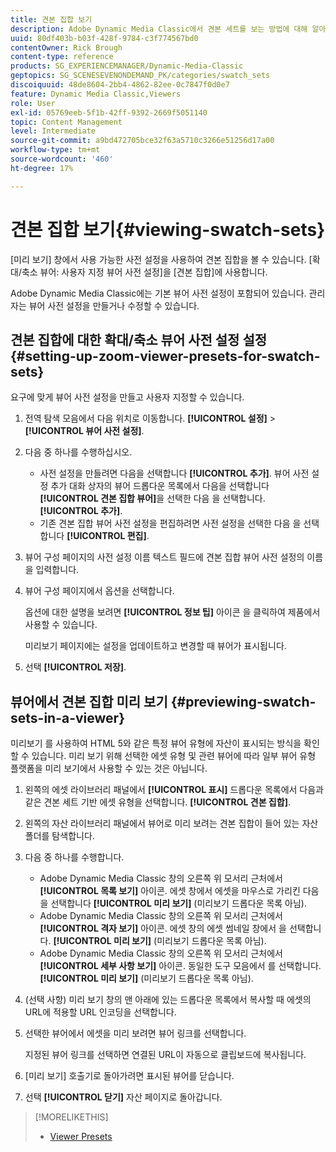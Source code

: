 ```yaml
---
title: 견본 집합 보기
description: Adobe Dynamic Media Classic에서 견본 세트를 보는 방법에 대해 알아봅니다.
uuid: 80df403b-b03f-428f-9784-c3f774567bd0
contentOwner: Rick Brough
content-type: reference
products: SG_EXPERIENCEMANAGER/Dynamic-Media-Classic
geptopics: SG_SCENESEVENONDEMAND_PK/categories/swatch_sets
discoiquuid: 48de8604-2bb4-4862-82ee-0c7847f0d0e7
feature: Dynamic Media Classic,Viewers
role: User
exl-id: 05769eeb-5f1b-42ff-9392-2669f5051140
topic: Content Management
level: Intermediate
source-git-commit: a9bd472705bce32f63a5710c3266e51256d17a00
workflow-type: tm+mt
source-wordcount: '460'
ht-degree: 17%

---
```


# 견본 집합 보기{#viewing-swatch-sets}

[미리 보기] 창에서 사용 가능한 사전 설정을 사용하여 견본 집합을 볼 수 있습니다. [확대/축소 뷰어: 사용자 지정 뷰어 사전 설정]을 [견본 집합]에 사용합니다.

Adobe Dynamic Media Classic에는 기본 뷰어 사전 설정이 포함되어 있습니다. 관리자는 뷰어 사전 설정을 만들거나 수정할 수 있습니다.

## 견본 집합에 대한 확대/축소 뷰어 사전 설정 설정 {#setting-up-zoom-viewer-presets-for-swatch-sets}

요구에 맞게 뷰어 사전 설정을 만들고 사용자 지정할 수 있습니다.

1. 전역 탐색 모음에서 다음 위치로 이동합니다. **[!UICONTROL 설정]** > **[!UICONTROL 뷰어 사전 설정]**.
1. 다음 중 하나를 수행하십시오.

   * 사전 설정을 만들려면 다음을 선택합니다 **[!UICONTROL 추가]**. 뷰어 사전 설정 추가 대화 상자의 뷰어 드롭다운 목록에서 다음을 선택합니다 **[!UICONTROL 견본 집합 뷰어]**&#x200B;을 선택한 다음 을 선택합니다. **[!UICONTROL 추가]**.
   * 기존 견본 집합 뷰어 사전 설정을 편집하려면 사전 설정을 선택한 다음 을 선택합니다 **[!UICONTROL 편집]**.

1. 뷰어 구성 페이지의 사전 설정 이름 텍스트 필드에 견본 집합 뷰어 사전 설정의 이름을 입력합니다.
1. 뷰어 구성 페이지에서 옵션을 선택합니다.

   옵션에 대한 설명을 보려면 **[!UICONTROL 정보 팁]** 아이콘 을 클릭하여 제품에서 사용할 수 있습니다.

   미리보기 페이지에는 설정을 업데이트하고 변경할 때 뷰어가 표시됩니다.

1. 선택 **[!UICONTROL 저장]**.

## 뷰어에서 견본 집합 미리 보기 {#previewing-swatch-sets-in-a-viewer}

미리보기 를 사용하여 HTML 5와 같은 특정 뷰어 유형에 자산이 표시되는 방식을 확인할 수 있습니다. 미리 보기 위해 선택한 에셋 유형 및 관련 뷰어에 따라 일부 뷰어 유형 플랫폼을 미리 보기에서 사용할 수 있는 것은 아닙니다.

1. 왼쪽의 에셋 라이브러리 패널에서 **[!UICONTROL 표시]** 드롭다운 목록에서 다음과 같은 견본 세트 기반 에셋 유형을 선택합니다. **[!UICONTROL 견본 집합]**.
1. 왼쪽의 자산 라이브러리 패널에서 뷰어로 미리 보려는 견본 집합이 들어 있는 자산 폴더를 탐색합니다.
1. 다음 중 하나를 수행합니다.

   * Adobe Dynamic Media Classic 창의 오른쪽 위 모서리 근처에서 **[!UICONTROL 목록 보기]** 아이콘. 에셋 창에서 에셋을 마우스로 가리킨 다음 을 선택합니다 **[!UICONTROL 미리 보기]** (미리보기 드롭다운 목록 아님).
   * Adobe Dynamic Media Classic 창의 오른쪽 위 모서리 근처에서 **[!UICONTROL 격자 보기]** 아이콘. 에셋 창의 에셋 썸네일 창에서 을 선택합니다. **[!UICONTROL 미리 보기]** (미리보기 드롭다운 목록 아님).
   * Adobe Dynamic Media Classic 창의 오른쪽 위 모서리 근처에서 **[!UICONTROL 세부 사항 보기]** 아이콘. 동일한 도구 모음에서 를 선택합니다. **[!UICONTROL 미리 보기]** (미리보기 드롭다운 목록 아님).

1. (선택 사항) 미리 보기 창의 맨 아래에 있는 드롭다운 목록에서 복사할 때 에셋의 URL에 적용할 URL 인코딩을 선택합니다.
1. 선택한 뷰어에서 에셋을 미리 보려면 뷰어 링크를 선택합니다.

   지정된 뷰어 링크를 선택하면 연결된 URL이 자동으로 클립보드에 복사됩니다.

1. [미리 보기] 호출기로 돌아가려면 표시된 뷰어를 닫습니다.
1. 선택 **[!UICONTROL 닫기]** 자산 페이지로 돌아갑니다.

>[!MORELIKETHIS]
>
>* [Viewer Presets](application-setup.md#viewer_presets)
